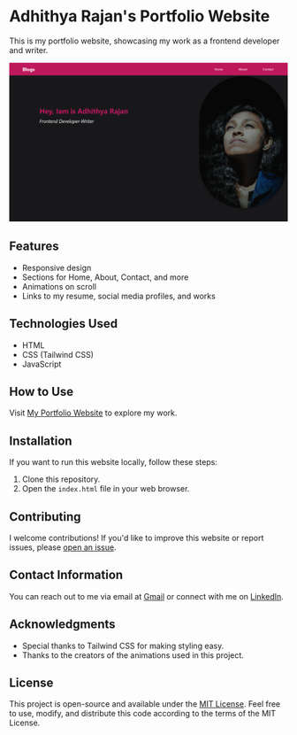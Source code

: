 # Adhithya Rajan's Portfolio Website

This is my portfolio website, showcasing my work as a frontend developer and writer.

![Screenshot](images/Screenshot%202023-09-20%20112316.png)

## Features

- Responsive design
- Sections for Home, About, Contact, and more
- Animations on scroll
- Links to my resume, social media profiles, and works

## Technologies Used

- HTML
- CSS (Tailwind CSS)
- JavaScript

## How to Use

Visit [My Portfolio Website](https://myportfolio-adhithyarajan.web.app/) to explore my work.

## Installation

If you want to run this website locally, follow these steps:

1. Clone this repository.
2. Open the `index.html` file in your web browser.

## Contributing

I welcome contributions! If you'd like to improve this website or report issues, please [open an issue](https://github.com/Adhithyarajan/my-portfolio/issues).

## Contact Information

You can reach out to me via email at [Gmail](mailto:adhiadhithya39@gmail.com) or connect with me on [LinkedIn](https://www.linkedin.com/in/adhithya-rajan-4251a4216).

## Acknowledgments

- Special thanks to Tailwind CSS for making styling easy.
- Thanks to the creators of the animations used in this project.

## License

This project is open-source and available under the [MIT License](https://opensource.org/licenses/MIT). Feel free to use, modify, and distribute this code according to the terms of the MIT License.
